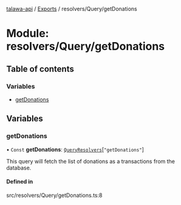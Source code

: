 [talawa-api](../README.md) / [Exports](../modules.md) / resolvers/Query/getDonations

# Module: resolvers/Query/getDonations

## Table of contents

### Variables

- [getDonations](resolvers_Query_getDonations.md#getdonations)

## Variables

### getDonations

• `Const` **getDonations**: [`QueryResolvers`](types_generatedGraphQLTypes.md#queryresolvers)[``"getDonations"``]

This query will fetch the list of donations as a transactions from the database.

#### Defined in

src/resolvers/Query/getDonations.ts:8
